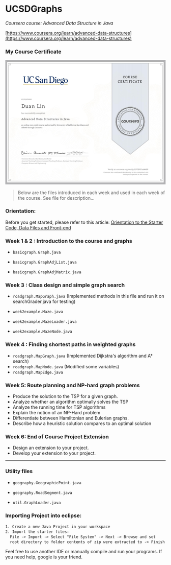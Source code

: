 # UCSDGraphs

_Coursera course: Advanced Data Structure in Java_

[https://www.coursera.org/learn/advanced-data-structures](https://www.coursera.org/learn/advanced-data-structures)

### My Course Certificate

![XPTDYF2AA6SP.jpg](https://github.com/LLancelot/UCSDGraphs/blob/master/XPTDYF2AA6SP.jpg?raw=true)

> Below are the files introduced in each week and used in each week
> of the course. See file for description...

### Orientation:

Before you get started, please refer to this article: [Orientation to the Starter Code, Data Files and Front-end](https://github.com/LLancelot/UCSDGraphs/blob/master/Orientation%20to%20the%20Starter%20Code%2C%20Data%20Files%20and%20Front-end.md#orientation-to-the-starter-code-data-files-and-front-end)

### Week 1 & 2 : Introduction to the course and graphs

- ```basicgraph.Graph.java```

- ```basicgraph.GraphAdjList.java```

- ```basicgraph.GraphAdjMatrix.java```

### Week 3 : Class design and simple graph search

- ```roadgraph.MapGraph.java``` (Implemented methods in this file and run it on searchGrader.java for testing)

- ```week2example.Maze.java```

- ```week2example.MazeLoader.java```

- ```week2example.MazeNode.java```

### Week 4 : Finding shortest paths in weighted graphs

- ```roadgraph.MapGraph.java``` (Implemented Dijkstra's algorithm and A* search)
- ```roadgraph.MapNode.java``` (Modified some variables)
- ```roadgraph.MapEdge.java```

### Week 5: Route planning and NP-hard graph problems

- Produce the solution to the TSP for a given graph.
- Analyze whether an algorithm optimally solves the TSP
- Analyze the running time for TSP algorithms
- Explain the notion of an NP-Hard problem
- Differentiate between Hamiltonian and Eulerian graphs.
- Describe how a heuristic solution compares to an optimal solution

### Week 6: End of Course Project Extension

- Design an extension to your project.
- Develop your extension to your project.

----------------------

### Utility files

- ```geography.GeographicPoint.java```

- ```geography.RoadSegment.java```

- ```util.GraphLoader.java```

### Importing Project into eclipse:

	1. Create a new Java Project in your workspace
	2. Import the starter files:
	  File -> Import -> Select "File System" -> Next -> Browse and set 
	  root directory to folder contents of zip were extracted to -> Finish

Feel free to use another IDE or manually compile and run your programs.
If you need help, google is your friend.
